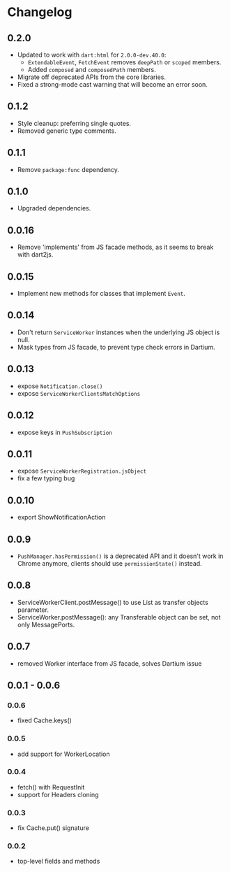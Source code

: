 # Changelog

## 0.2.0

- Updated to work with `dart:html` for `2.0.0-dev.40.0`:
  - `ExtendableEvent`, `FetchEvent` removes `deepPath` or `scoped` members.
  - Added `composed` and `composedPath` members.
- Migrate off deprecated APIs from the core libraries.
- Fixed a strong-mode cast warning that will become an error soon.

## 0.1.2

- Style cleanup: preferring single quotes.
- Removed generic type comments.

## 0.1.1

- Remove `package:func` dependency.

## 0.1.0

- Upgraded dependencies.

## 0.0.16

- Remove 'implements' from JS facade methods, as it seems to break with dart2js.

## 0.0.15

- Implement new methods for classes that implement `Event`.

## 0.0.14

- Don't return `ServiceWorker` instances when the underlying JS object is null.
- Mask types from JS facade, to prevent type check errors in Dartium.

## 0.0.13

- expose `Notification.close()`
- expose `ServiceWorkerClientsMatchOptions`

## 0.0.12

- expose keys in `PushSubscription`

## 0.0.11

- expose `ServiceWorkerRegistration.jsObject`
- fix a few typing bug

## 0.0.10

- export ShowNotificationAction

## 0.0.9

- `PushManager.hasPermission()` is a deprecated API and it doesn't work in Chrome
  anymore, clients should use `permissionState()` instead.

## 0.0.8

- ServiceWorkerClient.postMessage() to use List as transfer objects parameter. 
- ServiceWorker.postMessage(): any Transferable object can be set, not only MessagePorts.

## 0.0.7

- removed Worker interface from JS facade, solves Dartium issue

## 0.0.1 - 0.0.6

### 0.0.6

- fixed Cache.keys()

### 0.0.5

- add support for WorkerLocation

### 0.0.4

- fetch() with RequestInit
- support for Headers cloning

### 0.0.3

- fix Cache.put() signature

### 0.0.2

- top-level fields and methods
